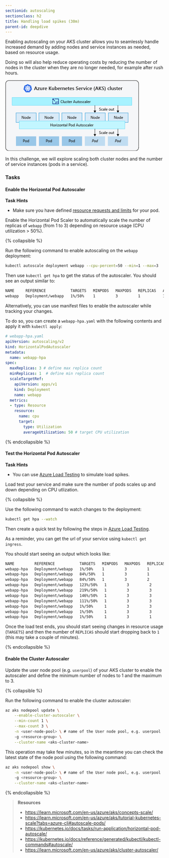 ```yaml
---
sectionid: autoscaling
sectionclass: h2
title: Handling load spikes (30m)
parent-id: deepdive
---
```


Enabling autoscaling on your AKS cluster allows you to seamlessly handle increased demand by adding nodes and service instances as needed, based on resource usage.

Doing so will also help reduce operating costs by reducing the number of nodes in the cluster when they are no longer needed, for example after rush hours.

![Cluster and Pod Autoscaler](./media/cluster-autoscaler.png "Cluster and Pod Autoscaler")

In this challenge, we will explore scaling both cluster nodes and the number of service instances (pods in a service).

### Tasks

#### Enable the Horizontal Pod Autoscaler

**Task Hints**

* Make sure you have defined [resource requests and limits](https://learn.microsoft.com/en-us/azure/aks/developer-best-practices-resource-management#define-pod-resource-requests-and-limits) for your pod.

Enable the Horizontal Pod Scaler to automatically scale the number of replicas of `webapp` (from 1 to 3) depending on resource usage (CPU utilization > 50%).

{% collapsible %}

Run the following command to enable autoscaling on the `webapp` deployment:

```sh
kubectl autoscale deployment webapp --cpu-percent=50 --min=1 --max=3
```

Then use `kubectl get hpa` to get the status of the autoscaler.
You should see an output similar to:

```sh
NAME     REFERENCE           TARGETS   MINPODS   MAXPODS   REPLICAS   AGE
webapp   Deployment/webapp   1%/50%    1         3         1          17s
```

Alternatively, you can use manifest files to enable the autoscaler while tracking your changes.

To do so, you can create a `webapp-hpa.yaml` with the following contents and apply it with `kubectl apply`:

```yaml
# webapp-hpa.yaml
apiVersion: autoscaling/v2
kind: HorizontalPodAutoscaler
metadata:
  name: webapp-hpa
spec:
  maxReplicas: 3 # define max replica count
  minReplicas: 1  # define min replica count
  scaleTargetRef:
    apiVersion: apps/v1
    kind: Deployment
    name: webapp
  metrics:
  - type: Resource
    resource:
      name: cpu
      target:
        type: Utilization
        averageUtilization: 50 # target CPU utilization
```

{% endcollapsible %}

#### Test the Horizontal Pod Autoscaler

**Task Hints**

* You can use [Azure Load Testing](https://learn.microsoft.com/en-us/azure/load-testing/quickstart-create-and-run-load-test) to simulate load spikes.

Load test your service and make sure the number of pods scales up and down depending on CPU utlization.

{% collapsible %}

Use the following command to watch changes to the deployment:

```sh
kubectl get hpa --watch
```

Then create a quick test by following the steps in [Azure Load Testing](https://learn.microsoft.com/en-us/azure/load-testing/quickstart-create-and-run-load-test).

As a reminder, you can get the url of your service using `kubectl get ingress`.

You should start seeing an output which looks like:

```sh
NAME         REFERENCE           TARGETS   MINPODS   MAXPODS   REPLICAS   AGE
webapp-hpa   Deployment/webapp   1%/50%    1         3         1          88m
webapp-hpa   Deployment/webapp   84%/50%   1         3         1          89m
webapp-hpa   Deployment/webapp   84%/50%   1         3         2          90m
webapp-hpa   Deployment/webapp   123%/50%   1         3         2          90m
webapp-hpa   Deployment/webapp   219%/50%   1         3         3          91m
webapp-hpa   Deployment/webapp   146%/50%   1         3         3          92m
webapp-hpa   Deployment/webapp   111%/50%   1         3         3          92m
webapp-hpa   Deployment/webapp   1%/50%     1         3         3          93m
webapp-hpa   Deployment/webapp   1%/50%     1         3         3          97m
webapp-hpa   Deployment/webapp   1%/50%     1         3         1          98m
```

Once the load test ends, you should start seeing changes in resource usage (`TARGETS`) and then the number of `REPLICAS` should start dropping back to `1` (this may take a couple of minutes).

{% endcollapsible %}

#### Enable the Cluster Autoscaler

Update the user node pool (e.g. `userpool`) of your AKS cluster to enable the autoscaler and define the minimum number of nodes to 1 and the maximum to 3.

{% collapsible %}

Run the following command to enable the cluster autoscaler:

```sh
az aks nodepool update \
    --enable-cluster-autoscaler \
    --min-count 1 \
    --max-count 3 \
    -n <user-node-pool> \ # name of the User node pool, e.g. userpool
    -g <resource-group> \
    --cluster-name <aks-cluster-name>
```

This operation may take few minutes, so in the meantime you can check the latest state of the node pool using the following command:

```sh
az aks nodepool show \
    -n <user-node-pool> \ # name of the User node pool, e.g. userpool
    -g <resource-group> \
    --cluster-name <aks-cluster-name>
```

{% endcollapsible %}

> **Resources**
>
> * <https://learn.microsoft.com/en-us/azure/aks/concepts-scale/>
> * <https://learn.microsoft.com/en-us/azure/aks/tutorial-kubernetes-scale?tabs=azure-cli#autoscale-pods/>
> * <https://kubernetes.io/docs/tasks/run-application/horizontal-pod-autoscale/>
> * <https://kubernetes.io/docs/reference/generated/kubectl/kubectl-commands#autoscale/>
> * <https://learn.microsoft.com/en-us/azure/aks/cluster-autoscaler/>
